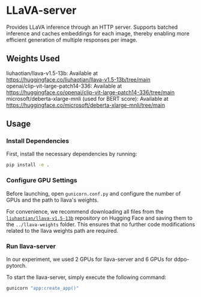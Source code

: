 # LLaVA-server

Provides LLaVA inference through an HTTP server. Supports batched inference and caches embeddings for each image, thereby enabling more efficient generation of multiple responses per image.

## Weights Used
liuhaotian/llava-v1.5-13b: Available at https://huggingface.co/liuhaotian/llava-v1.5-13b/tree/main  
openai/clip-vit-large-patch14-336: Available at https://huggingface.co/openai/clip-vit-large-patch14-336/tree/main  
microsoft/deberta-xlarge-mnli (used for BERT score): Available at https://huggingface.co/microsoft/deberta-xlarge-mnli/tree/main

## Usage
### Install Dependencies
First, install the necessary dependencies by running:
```bash
pip install -e .
```
### Configure GPU Settings
Before launching, open `gunicorn.conf.py` and configure the number of GPUs and the path to llava's weights. 

For convenience, we recommend downloading all files from the [`liuhaotian/llava-v1.5-13b`](https://huggingface.co/liuhaotian/llava-v1.5-13b/tree/main) repository on Hugging Face and saving them to the `../llava-weights` folder. This ensures that no further code modifications related to the llava weights path are required.
### Run llava-server
In our experiment, we used 2 GPUs for llava-server and 6 GPUs for ddpo-pytorch.

To start the llava-server, simply execute the following command:
```bash
gunicorn "app:create_app()"
```